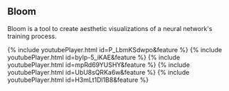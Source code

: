 ## Bloom

Bloom is a tool to create aesthetic visualizations of a neural network's training process.

{% include youtubePlayer.html id=P_LbmKSdwpo&feature %}
{% include youtubePlayer.html id=byIp-5_iKAE&feature %}
{% include youtubePlayer.html id=mpRd69YUSHY&feature %}
{% include youtubePlayer.html id=UbU8sQRKa6w&feature %}
{% include youtubePlayer.html id=H3mLt1Dl1B8&feature %}
